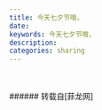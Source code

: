 ```yaml
---
title: 今天七夕节哦，
date: 
keywords: 今天七夕节哦，
description: 
categories: sharing
---
```

<td class="t_f" id="postmessage_829819">

<br/>
<img alt="" border="0" class="zoom" data-cf-modified-0a9d195649a4bc0962312b6d-="" file="http://www.flw.ph/data/appbyme/upload/image/201707/29/xs09Fm2zyKBa.jpg" id="aimg_DO33Z" lazyloadthumb="1" onclick="" onmouseover="" src="http://www.flw.ph/data/appbyme/upload/image/201707/29/xs09Fm2zyKBa.jpg"/><br/>
<br/>
</td>
###### 转载自[菲龙网]